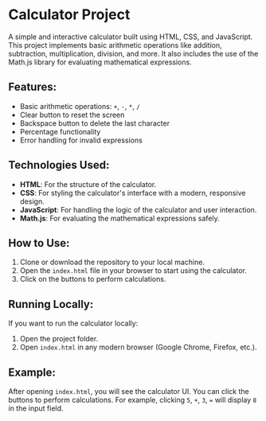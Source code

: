 # Calculator Project

A simple and interactive calculator built using HTML, CSS, and JavaScript. This project implements basic arithmetic operations like addition, subtraction, multiplication, division, and more. It also includes the use of the Math.js library for evaluating mathematical expressions.

## Features:

- Basic arithmetic operations: `+`, `-`, `*`, `/`
- Clear button to reset the screen
- Backspace button to delete the last character
- Percentage functionality
- Error handling for invalid expressions

## Technologies Used:

- **HTML**: For the structure of the calculator.
- **CSS**: For styling the calculator's interface with a modern, responsive design.
- **JavaScript**: For handling the logic of the calculator and user interaction.
- **Math.js**: For evaluating the mathematical expressions safely.

## How to Use:

1. Clone or download the repository to your local machine.
2. Open the `index.html` file in your browser to start using the calculator.
3. Click on the buttons to perform calculations.

## Running Locally:

If you want to run the calculator locally:

1. Open the project folder.
2. Open `index.html` in any modern browser (Google Chrome, Firefox, etc.).

## Example:

After opening `index.html`, you will see the calculator UI. You can click the buttons to perform calculations. For example, clicking `5`, `+`, `3`, `=` will display `8` in the input field.

